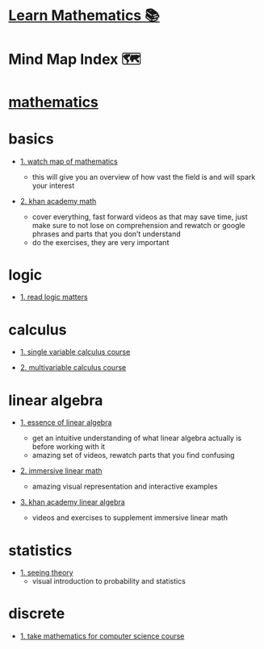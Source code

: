 # [Learn Mathematics 📚](https://my.mindnode.com/JD2DJUeZSAwQzyb5KceAZ6bfuYaLGqsDkpfZg1R2#275.3,166.4,0)

# Mind Map Index 🗺️

# [mathematics](https://www.wikiwand.com/en/Mathematics)


# basics


- [1. watch map of mathematics](https://www.youtube.com/watch?v=OmJ-4B-mS-Y)
  - this will give you an overview of how vast the field is and will spark your interest

- [2. khan academy math](https://www.khanacademy.org/math)
  - cover everything, fast forward videos as that may save time, just make sure to not lose on comprehension and rewatch or google phrases and parts that you don’t understand  
  - do the exercises, they are very important


# logic


- [1. read logic matters](http://www.logicmatters.net/resources/pdfs/TeachYourselfLogic2017.pdf)


# calculus


- [1. single variable calculus course](https://ocw.mit.edu/courses/mathematics/18-01-single-variable-calculus-fall-2006/)

- [2. multivariable calculus course](https://ocw.mit.edu/courses/mathematics/18-02-multivariable-calculus-fall-2007/video-lectures/)


# linear algebra


- [1. essence of linear algebra](https://www.youtube.com/playlist?list=PLZHQObOWTQDPD3MizzM2xVFitgF8hE_ab)
  - get an intuitive understanding of what linear algebra actually is before working with it  
  - amazing set of videos, rewatch parts that you find confusing

- [2. immersive linear math](http://immersivemath.com/ila/index.html)
  - amazing visual representation and interactive examples

- [3. khan academy linear algebra](https://www.khanacademy.org/math/linear-algebra)
  - videos and exercises to supplement immersive linear math


# statistics


- [1. seeing theory](http://students.brown.edu/seeing-theory/)
  - visual introduction to probability and statistics


# discrete


- [1. take mathematics for computer science course](https://ocw.mit.edu/courses/electrical-engineering-and-computer-science/6-042j-mathematics-for-computer-science-fall-2010/video-lectures/)

